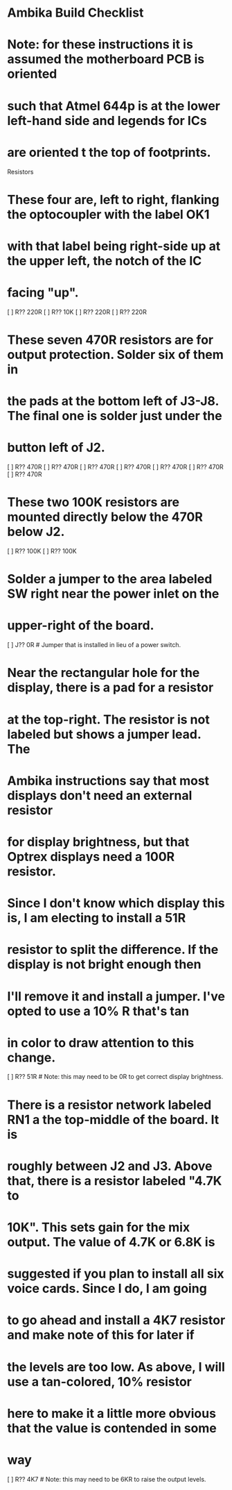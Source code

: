 # Ambika Build Checklist

# Note: for these instructions it is assumed the motherboard PCB is oriented
# such that Atmel 644p is at the lower left-hand side and legends for ICs
# are oriented t the top of footprints.

Resistors

# These four are, left to right, flanking the optocoupler with the label OK1
# with that label being right-side up at the upper left, the notch of the IC
# facing "up". 
[ ] R?? 220R
[ ] R?? 10K
[ ] R?? 220R
[ ] R?? 220R

# These seven 470R resistors are for output protection. Solder six of them in
# the pads at the bottom left of J3-J8. The final one is solder just under the
# button left of J2.

[ ] R?? 470R
[ ] R?? 470R
[ ] R?? 470R
[ ] R?? 470R
[ ] R?? 470R
[ ] R?? 470R
[ ] R?? 470R

# These two 100K resistors are mounted directly below the 470R below J2.
[ ] R?? 100K
[ ] R?? 100K

# Solder a jumper to the area labeled SW right near the power inlet on the 
# upper-right of the board.
[ ] J?? 0R   # Jumper that is installed in lieu of a power switch.

# Near the rectangular hole for the display, there is a pad for a resistor
# at the top-right. The resistor is not labeled but shows a jumper lead. The
# Ambika instructions say that most displays don't need an external resistor
# for display brightness, but that Optrex displays need a 100R resistor.
# Since I don't know which display this is, I am electing to install a 51R
# resistor to split the difference. If the display is not bright enough then
# I'll remove it and install a jumper. I've opted to use a 10% R that's tan
# in color to draw attention to this change.
[ ] R?? 51R  # Note: this may need to be 0R to get correct display brightness.

# There is a resistor network labeled RN1 a the top-middle of the board. It is
# roughly between J2 and J3. Above that, there is a resistor labeled "4.7K to
# 10K". This sets gain for the mix output. The value of 4.7K or 6.8K is
# suggested if you plan to install all six voice cards. Since I do, I am going
# to go ahead and install a 4K7 resistor and make note of this for later if
# the levels are too low. As above, I will use a tan-colored, 10% resistor
# here to make it a little more obvious that the value is contended in some
# way
[ ] R?? 4K7  # Note: this may need to be 6KR to raise the output levels.









